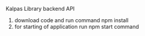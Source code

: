 
Kalpas Library backend API

1. download code and run command npm install
2. for starting of application run npm start command

